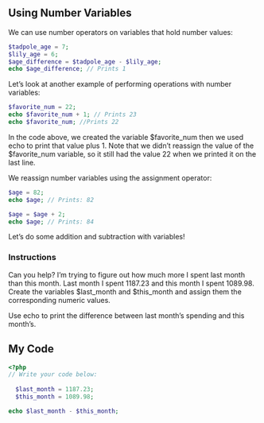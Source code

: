 ## Using Number Variables

We can use number operators on variables that hold number values:
```php
$tadpole_age = 7;
$lily_age = 6; 
$age_difference = $tadpole_age - $lily_age;
echo $age_difference; // Prints 1
```
Let’s look at another example of performing operations with number variables:
```php
$favorite_num = 22;
echo $favorite_num + 1; // Prints 23
echo $favorite_num; //Prints 22
```
In the code above, we created the variable $favorite_num then we used echo to print that value plus 1. Note that we didn’t reassign the value of the $favorite_num variable, so it still had the value 22 when we printed it on the last line.

We reassign number variables using the assignment operator:
```php
$age = 82;
echo $age; // Prints: 82

$age = $age + 2;
echo $age; // Prints: 84
```
Let’s do some addition and subtraction with variables!

### Instructions

Can you help? I’m trying to figure out how much more I spent last month than this month. Last month I spent 1187.23 and this month I spent 1089.98. Create the variables $last_month and $this_month and assign them the corresponding numeric values.

Use echo to print the difference between last month’s spending and this month’s.

## My Code
```php
<?php
// Write your code below:
  
  $last_month = 1187.23;
  $this_month = 1089.98;

echo $last_month - $this_month;

```
